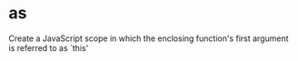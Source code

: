 as
==

Create a JavaScript scope in which the enclosing function's first argument is referred to as `this'

